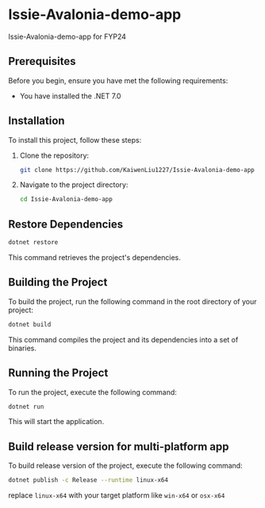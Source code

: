 # Issie-Avalonia-demo-app
 Issie-Avalonia-demo-app for FYP24

## Prerequisites

Before you begin, ensure you have met the following requirements:
* You have installed the .NET 7.0 

## Installation

To install this project, follow these steps:

1. Clone the repository:
   ```bash
   git clone https://github.com/KaiwenLiu1227/Issie-Avalonia-demo-app
   ```
2. Navigate to the project directory:
   ```bash
   cd Issie-Avalonia-demo-app
   ```

## Restore Dependencies

```bash
dotnet restore
```
This command retrieves the project's dependencies.

## Building the Project

To build the project, run the following command in the root directory of your project:

```bash
dotnet build
```

This command compiles the project and its dependencies into a set of binaries.

## Running the Project

To run the project, execute the following command:

```bash
dotnet run
```

This will start the application.

## Build release version for multi-platform app

To build release version of the project, execute the following command:

```bash
dotnet publish -c Release --runtime linux-x64
```

replace `linux-x64` with your target platform like `win-x64` or `osx-x64`
